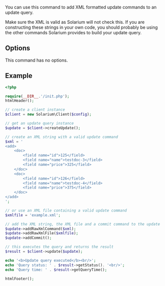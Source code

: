 You can use this command to add XML formatted update commands to an update query.

Make sure the XML is valid as Solarium will not check this. If you are constructing these strings in your own code, you should probably be using the other commands Solarium provides to build your update query.

Options
-------

This command has no options.

Example
-------

```php
<?php

require(__DIR__.'/init.php');
htmlHeader();

// create a client instance
$client = new Solarium\Client($config);

// get an update query instance
$update = $client->createUpdate();

// create an XML string with a valid update command
$xml = '
<add>
    <doc>
        <field name="id">125</field>
        <field name="name">testdoc-3</field>
        <field name="price">325</field>
    </doc>
    <doc>
        <field name="id">126</field>
        <field name="name">testdoc-4</field>
        <field name="price">375</field>
    </doc>
</add>
';

// or use an XML file containing a valid update command
$xmlfile = 'example.xml';

// add the XML string, the XML file and a commit command to the update query
$update->addRawXmlCommand($xml);
$update->addRawXmlFile($xmlfile);
$update->addCommit();

// this executes the query and returns the result
$result = $client->update($update);

echo '<b>Update query executed</b><br/>';
echo 'Query status: ' . $result->getStatus(). '<br/>';
echo 'Query time: ' . $result->getQueryTime();

htmlFooter();

```
